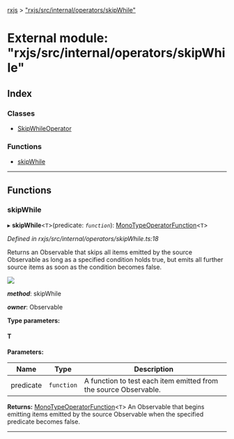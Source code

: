 [rxjs](../README.md) > ["rxjs/src/internal/operators/skipWhile"](../modules/_rxjs_src_internal_operators_skipwhile_.md)

# External module: "rxjs/src/internal/operators/skipWhile"

## Index

### Classes

* [SkipWhileOperator](../classes/_rxjs_src_internal_operators_skipwhile_.skipwhileoperator.md)

### Functions

* [skipWhile](_rxjs_src_internal_operators_skipwhile_.md#skipwhile)

---

## Functions

<a id="skipwhile"></a>

###  skipWhile

▸ **skipWhile**<`T`>(predicate: *`function`*): [MonoTypeOperatorFunction](../interfaces/_rxjs_src_internal_types_.monotypeoperatorfunction.md)<`T`>

*Defined in rxjs/src/internal/operators/skipWhile.ts:18*

Returns an Observable that skips all items emitted by the source Observable as long as a specified condition holds true, but emits all further source items as soon as the condition becomes false.

![](skipWhile.png)

*__method__*: skipWhile

*__owner__*: Observable

**Type parameters:**

#### T 
**Parameters:**

| Name | Type | Description |
| ------ | ------ | ------ |
| predicate | `function` |  A function to test each item emitted from the source Observable. |

**Returns:** [MonoTypeOperatorFunction](../interfaces/_rxjs_src_internal_types_.monotypeoperatorfunction.md)<`T`>
An Observable that begins emitting items emitted by the source Observable when the
specified predicate becomes false.

___

